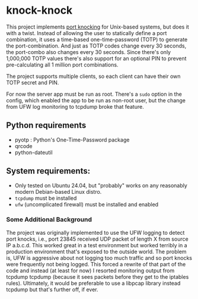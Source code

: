 # knock-knock

This project implements [port knocking](https://en.wikipedia.org/wiki/Port_knocking) 
for Unix-based systems, but does it with a twist. Instead of allowing the user 
to statically define a port combination, it uses a time-based one-time-password (TOTP) to
generate the port-combination. And just as TOTP codes change every 30 seconds, 
the port-combo also changes every 30 seconds. Since there's only 1,000,000 TOTP values 
there's also support for an optional PIN to prevent pre-calculating all 1 million 
port combinations.

The project supports multiple clients, so each client can have their own TOTP secret 
and PIN.

For now the server app must be run as root. There's a `sudo` option in the config,
which enabled the app to be run as non-root user,
but the change from UFW log monitoring to tcpdump broke that feature.

## Python requirements
- pyotp : Python's One-Time-Password package
- qrcode
- python-dateutil

## System requirements:
- Only tested on Ubuntu 24.04, but "probably" works on any reasonably 
modern Debian-based Linux distro.
- `tcpdump` must be installed
- `ufw` (uncomplicated firewall) must be installed and enabled


### Some Additional Background

The project was originally implemented to use the UFW logging to detect 
port knocks, i.e., port 23845 received UDP packet of length X from source IP a.b.c.d.
This worked great in a test environment but worked terribly in a production environment 
that's exposed to the outside world. The problem is, UFW is aggressive about not logging 
too much traffic and so port knocks were frequently not being logged. This forced a 
rewrite of that part of the code and instead (at least for now) I resorted monitoring 
output from tcpdump tcpdump (because it sees packets before they get to the iptables 
rules). Ultimately, it would be preferable to use a libpcap library instead tcpdump 
but that's further off, if ever.